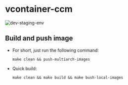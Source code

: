 # vcontainer-ccm

![dev-staging-env](https://badgen.net/badge/DEV-STAGING/environment/blue?icon=github)

## Build and push image
- For short, just run the following command:
  ```bash=
  make clean && push-multiarch-images
  ```
  
- Quick build:
  ```bash=
  make clean && make build && make bush-local-images
  ```